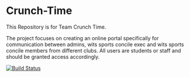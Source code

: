 # Crunch-Time
This Repository is for Team Crunch Time.

The project focuses on creating an online portal specifically for communication between admins, wits sports concile exec and wits sports concile members from different clubs. All users are students or staff and should be granted access accordingly. 

[![Build Status](https://travis-ci.org/Mikenito/Github_Test.svg?branch=master)](https://travis-ci.org/Mikenito/Github_Test)
